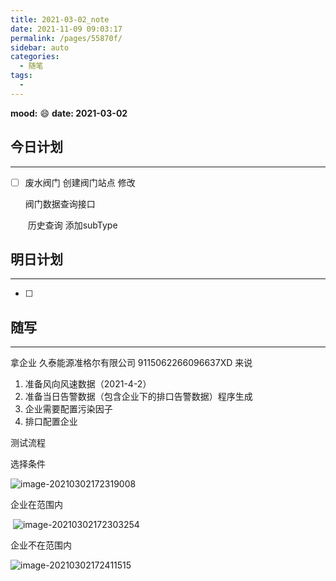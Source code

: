 ```yaml
---
title: 2021-03-02_note
date: 2021-11-09 09:03:17
permalink: /pages/55870f/
sidebar: auto
categories:
  - 随笔
tags:
  - 
---
```

**mood:** :smile:  																		**date: 2021-03-02**  
## 今日计划  
------
- [ ] 废水阀门 创建阀门站点 修改

  阀门数据查询接口

  ​	历史查询 添加subType
## 明日计划  
------
- [ ]  
## 随写 
------

拿企业 久泰能源准格尔有限公司  9115062266096637XD 来说

1. 准备风向风速数据（2021-4-2）
2. 准备当日告警数据（包含企业下的排口告警数据）程序生成
3. 企业需要配置污染因子
4. 排口配置企业

测试流程



选择条件

![image-20210302172319008](https://gitee.com/zxqzhuzhu/imgs/raw/master/image-20210302172319008.png)

企业在范围内

​	![image-20210302172303254](https://gitee.com/zxqzhuzhu/imgs/raw/master/image-20210302172303254.png)

企业不在范围内

![image-20210302172411515](https://gitee.com/zxqzhuzhu/imgs/raw/master/image-20210302172411515.png)